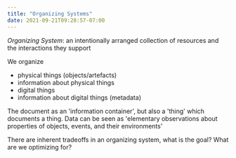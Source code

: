 ```yaml
---
title: "Organizing Systems"
date: 2021-09-21T09:28:57-07:00
---
```


_Organizing System_: an intentionally arranged collection of resources and the interactions they support

We organize
- physical things (objects/artefacts)
- information about physical things
- digital things
- information about digital things (metadata)

The document as an 'information container', but also a 'thing' which documents a thing. Data can be seen as 'elementary observations about properties of objects, events, and their environments'

There are inherent tradeoffs in an organizing system, what is the goal? What are we optimizing for?